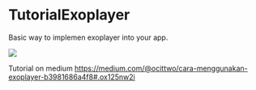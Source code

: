 # TutorialExoplayer
Basic way to implemen exoplayer into your app.

![](https://cdn-images-1.medium.com/max/1000/1*ZFCdrQ2ZZg1A8QrD9m7wZQ.png)

Tutorial on medium
https://medium.com/@ocittwo/cara-menggunakan-exoplayer-b3981686a4f8#.ox125nw2i
